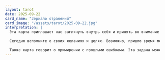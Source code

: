 ```yaml
---
layout: tarot
date: 2025-09-22
card_name: "Зеркало отражений"
card_image: "/assets/tarot/2025-09-22.jpg"
interpretation: |
  Эта карта приглашает нас заглянуть внутрь себя и принять во внимание свои истинные чувства и мысли. Она символизирует очищение и прояснение, предоставляя возможность увидеть, что действительно движет вами в повседневной жизни. Зеркало отражений наполняет пространство светом, что может указывать на раскрытие важных инсайтов, которые долгое время оставались незамеченными.
  
  Сегодня вспомните о своих желаниях и целях. Возможно, пришло время перестать игнорировать свои истинные эмоции и высказать их. Вы можете ощутить прилив энергии, который даст вам силы на действия, которые давно откладывались.
  
  Также карта говорит о примирении с прошлыми ошибками. Эта задача может потребовать от вас смелости, но глубокая работа с самим собой поможет вам выйти на новый уровень понимания и самопринятия. Оглянитесь на отсветы своего прошлого и позвольте им стать частью вашего роста. Сегодня — это шанс освободиться от груза и найти ясность в ваших намерениях и отношениях с окружающими.
---
```

